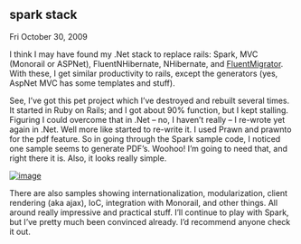 
spark stack
-----------

Fri October 30, 2009

I think I may have found my .Net stack to replace rails: Spark, MVC
(Monorail or ASPNet), FluentNHibernate, NHibernate, and
[FluentMigrator](http://github.com/enkari/fluentmigrator/tree/master).
With these, I get similar productivity to rails, except the generators
(yes, AspNet MVC has some templates and stuff).

See, I’ve got this pet project which I’ve destroyed and rebuilt several
times. It started in Ruby on Rails; and I got about 90% function, but I
kept stalling. Figuring I could overcome that in .Net – no, I haven’t
really – I re-wrote yet again in .Net. Well more like started to
re-write it. I used Prawn and prawnto for the pdf feature. So in going
through the Spark sample code, I noticed one sample seems to generate
PDF’s. Woohoo! I’m going to need that, and right there it is. Also, it
looks really simple.

[![image](http://computeristsolutions.com/blog/image.axd?picture=image_thumb_12.png "image")](http://computeristsolutions.com/blog/image.axd?picture=image_12.png)

There are also samples showing internationalization, modularization,
client rendering (aka ajax), IoC, integration with Monorail, and other
things. All around really impressive and practical stuff. I’ll continue
to play with Spark, but I’ve pretty much been convinced already. I’d
recommend anyone check it out.
